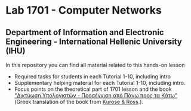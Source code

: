 # Lab 1701 - Computer Networks 
## Department of Information and Electronic Engineering - International Hellenic University (IHU)
In this repository you can find all material related to this hands-on lesson 
* Required tasks for students in each Tutorial 1-10, including intro
* Supplementary helping material for each Tutorial 1-10, including intro.
* Focus points on the theoretical part of 1701 lesson and the book ["Δικτύωση Υπολογιστών - Προσέγγιση από Πάνω προς τα Κάτω"](https://www.mgiurdas.gr/biblia/diktyosi-ypologiston-7i-ekdosi) (Greek translation of the book from [Κurose & Ross](http://ce.sharif.edu/courses/94-95/2/ce443-3/resources/root/Book/fqo47.Computer.Networking.A.TopDown.Approach.6th.Edition.pdf).).








